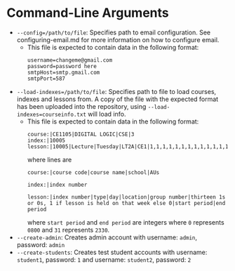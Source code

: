 # Command-Line Arguments

- `--config=/path/to/file`: Specifies path to email configuration. See configuring-email.md for more information on how to configure email.
  - This file is expected to contain data in the following format:
    ```
    username=changeme@gmail.com
    password=password here
    smtpHost=smtp.gmail.com
    smtpPort=587
    ```
- `--load-indexes=/path/to/file`: Specifies path to file to load courses, indexes and lessons from. A copy of the file with the expected format has been uploaded into the repository, using `--load-indexes=courseinfo.txt` will load info.
  - This file is expected to contain data in the following format:
    ```
    course:|CE1105|DIGITAL LOGIC|CSE|3
    index:|10005
    lesson:|10005|Lecture|Tuesday|LT2A|CE1|1,1,1,1,1,1,1,1,1,1,1,1,1|11|13
    ```
    where lines are
    ```
    course:|course code|course name|school|AUs
    ```
    ```
    index:|index number
    ```
    ```
    lesson:|index number|type|day|location|group number|thirteen 1s or 0s, 1 if lesson is held on that week else 0|start period|end period
    ```
     where `start period` and `end period` are integers where `0` represents `0800` and `31` represents `2330`.
- `--create-admin`: Creates admin account with username: `admin`, password: `admin`
- `--create-students`: Creates test student accounts with username: `student1`, password: `1` and username: `student2`, password: `2`
